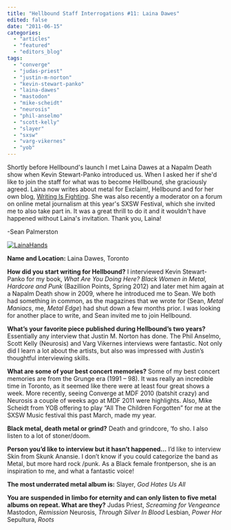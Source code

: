 ```yaml
---
title: "Hellbound Staff Interrogations #11: Laina Dawes"
edited: false
date: "2011-06-15"
categories:
  - "articles"
  - "featured"
  - "editors_blog"
tags:
  - "converge"
  - "judas-priest"
  - "justin-m-norton"
  - "kevin-stewart-panko"
  - "laina-dawes"
  - "mastodon"
  - "mike-scheidt"
  - "neurosis"
  - "phil-anselmo"
  - "scott-kelly"
  - "slayer"
  - "sxsw"
  - "varg-vikernes"
  - "yob"
---
```


Shortly before Hellbound's launch I met Laina Dawes at a Napalm Death show when Kevin Stewart-Panko introduced us. When I asked her if she'd like to join the staff for what was to become Hellbound, she graciously agreed. Laina now writes about metal for Exclaim!, Hellbound and for her own blog, [Writing Is Fighting](http://www.lainad.typepad.com/). She was also recently a moderator on a forum on online metal journalism at this year's SXSW Festival, which she invited me to also take part in. It was a great thrill to do it and it wouldn't have happened without Laina's invitation. Thank you, Laina!

\-Sean Palmerston

[![](http://www.hellbound.ca/wp-content/uploads/2011/06/LainaHands-290x193.jpg "LainaHands")](http://www.hellbound.ca/wp-content/uploads/2011/06/LainaHands.jpg)

**Name and Location:** Laina Dawes, Toronto

**How did you start writing for Hellbound?** I interviewed Kevin Stewart-Panko for my book, _What Are You Doing Here? Black Women in Metal, Hardcore and Punk_ (Bazillion Points, Spring 2012) and later met him again at a Napalm Death show in 2009, where he introduced me to Sean. We both had something in common, as the magazines that we wrote for (Sean, _Metal Maniacs_, me, _Metal Edge_) had shut down a few months prior. I was looking for another place to write, and Sean invited me to join Hellbound.

**What’s your favorite piece published during Hellbound’s two years?** Essentially any interview that Justin M. Norton has done. The Phil Anselmo, Scott Kelly (Neurosis) and Varg Vikernes interviews were fantastic. Not only did I learn a lot about the artists, but also was impressed with Justin’s thoughtful interviewing skills.

**What are some of your best concert memories?** Some of my best concert memories are from the Grunge era (1991 – 98). It was really an incredible time in Toronto, as it seemed like there were at least four great shows a week. More recently, seeing Converge at MDF 2010 (batshit crazy) and Neurosis a couple of weeks ago at MDF 2011 were highlights. Also, Mike Scheidt from YOB offering to play “All The Children Forgotten” for me at the SXSW Music festival this past March, made my year.

**Black metal, death metal or grind?** Death and grindcore, ‘fo sho. I also listen to a lot of stoner/doom.

**Person you’d like to interview but it hasn’t happened…** I’d like to interview Skin from Skunk Anansie. I don’t know if you could categorize the band as Metal, but more hard rock /punk. As a Black female frontperson, she is an inspiration to me, and what a fantastic voice!

**The most underrated metal album is:** Slayer, _God Hates Us All_

**You are suspended in limbo for eternity and can only listen to five metal albums on repeat. What are they?** Judas Priest, _Screaming for Vengeance_ Mastodon, _Remission_ Neurosis, _Through Silver In Blood_ Lesbian, _Power Hor_ Sepultura, _Roots_
